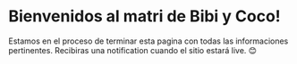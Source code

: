 # Bienvenidos al matri de Bibi y Coco!

Estamos en el proceso de terminar esta pagina con todas las informaciones pertinentes. Recibiras una notification cuando el sitio estará live. 😊
